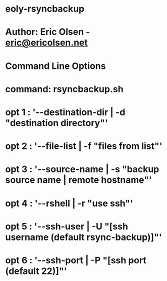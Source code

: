 eoly-rsyncbackup
================

# Author: Eric Olsen - eric@ericolsen.net

# Command Line Options
# command: rsyncbackup.sh 
# opt 1  : '--destination-dir | -d "destination directory"'
# opt 2  : '--file-list | -f "files from list"'
# opt 3  : '--source-name | -s "backup source name | remote hostname"'
# opt 4  : '--rshell | -r "use ssh"'
# opt 5  : '--ssh-user | -U "[ssh username (default rsync-backup)]"'
# opt 6  : '--ssh-port | -P "[ssh port (default 22)]"'
